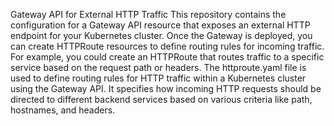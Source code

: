Gateway API for External HTTP Traffic
This repository contains the configuration for a Gateway API resource that exposes an external HTTP endpoint for your Kubernetes cluster.
Once the Gateway is deployed, you can create HTTPRoute resources to define routing rules for incoming traffic. For example, you could create an HTTPRoute that routes traffic to a specific service based on the request path or headers.
The httproute.yaml file is used to define routing rules for HTTP traffic within a Kubernetes cluster using the Gateway API. It specifies how incoming HTTP requests should be directed to different backend services based on various criteria like path, hostnames, and headers.